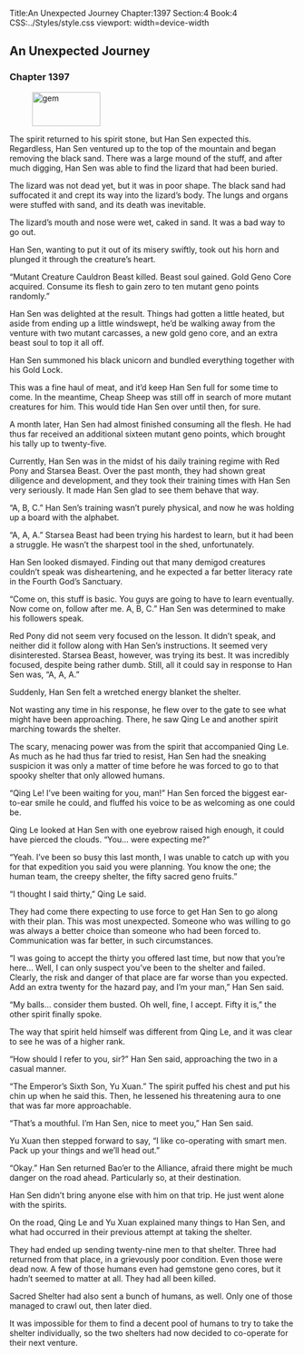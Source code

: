Title:An Unexpected Journey 
Chapter:1397 
Section:4 
Book:4 
CSS:../Styles/style.css 
viewport: width=device-width
  
## An Unexpected Journey
### Chapter 1397
  
<figure>
	<img src="../Images/gem.gif" alt="gem" id="gem" width="120" height="60" />
</figure>
  

  
The spirit returned to his spirit stone, but Han Sen expected this. Regardless, Han Sen ventured up to the top of the mountain and began removing the black sand. There was a large mound of the stuff, and after much digging, Han Sen was able to find the lizard that had been buried.

The lizard was not dead yet, but it was in poor shape. The black sand had suffocated it and crept its way into the lizard’s body. The lungs and organs were stuffed with sand, and its death was inevitable.

The lizard’s mouth and nose were wet, caked in sand. It was a bad way to go out.

Han Sen, wanting to put it out of its misery swiftly, took out his horn and plunged it through the creature’s heart.

“Mutant Creature Cauldron Beast killed. Beast soul gained. Gold Geno Core acquired. Consume its flesh to gain zero to ten mutant geno points randomly.”

Han Sen was delighted at the result. Things had gotten a little heated, but aside from ending up a little windswept, he’d be walking away from the venture with two mutant carcasses, a new gold geno core, and an extra beast soul to top it all off.

Han Sen summoned his black unicorn and bundled everything together with his Gold Lock.

This was a fine haul of meat, and it’d keep Han Sen full for some time to come. In the meantime, Cheap Sheep was still off in search of more mutant creatures for him. This would tide Han Sen over until then, for sure.

A month later, Han Sen had almost finished consuming all the flesh. He had thus far received an additional sixteen mutant geno points, which brought his tally up to twenty-five.

Currently, Han Sen was in the midst of his daily training regime with Red Pony and Starsea Beast. Over the past month, they had shown great diligence and development, and they took their training times with Han Sen very seriously. It made Han Sen glad to see them behave that way.

“A, B, C.” Han Sen’s training wasn’t purely physical, and now he was holding up a board with the alphabet.

“A, A, A.” Starsea Beast had been trying his hardest to learn, but it had been a struggle. He wasn’t the sharpest tool in the shed, unfortunately.

Han Sen looked dismayed. Finding out that many demigod creatures couldn’t speak was disheartening, and he expected a far better literacy rate in the Fourth God’s Sanctuary.

“Come on, this stuff is basic. You guys are going to have to learn eventually. Now come on, follow after me. A, B, C.” Han Sen was determined to make his followers speak.

Red Pony did not seem very focused on the lesson. It didn’t speak, and neither did it follow along with Han Sen’s instructions. It seemed very disinterested. Starsea Beast, however, was trying its best. It was incredibly focused, despite being rather dumb. Still, all it could say in response to Han Sen was, “A, A, A.”

Suddenly, Han Sen felt a wretched energy blanket the shelter.

Not wasting any time in his response, he flew over to the gate to see what might have been approaching. There, he saw Qing Le and another spirit marching towards the shelter.

The scary, menacing power was from the spirit that accompanied Qing Le. As much as he had thus far tried to resist, Han Sen had the sneaking suspicion it was only a matter of time before he was forced to go to that spooky shelter that only allowed humans.

“Qing Le! I’ve been waiting for you, man!” Han Sen forced the biggest ear-to-ear smile he could, and fluffed his voice to be as welcoming as one could be.

Qing Le looked at Han Sen with one eyebrow raised high enough, it could have pierced the clouds. “You… were expecting me?”

“Yeah. I’ve been so busy this last month, I was unable to catch up with you for that expedition you said you were planning. You know the one; the human team, the creepy shelter, the fifty sacred geno fruits.”

“I thought I said thirty,” Qing Le said.

They had come there expecting to use force to get Han Sen to go along with their plan. This was most unexpected. Someone who was willing to go was always a better choice than someone who had been forced to. Communication was far better, in such circumstances.

“I was going to accept the thirty you offered last time, but now that you’re here… Well, I can only suspect you’ve been to the shelter and failed. Clearly, the risk and danger of that place are far worse than you expected. Add an extra twenty for the hazard pay, and I’m your man,” Han Sen said.

“My balls… consider them busted. Oh well, fine, I accept. Fifty it is,” the other spirit finally spoke.

The way that spirit held himself was different from Qing Le, and it was clear to see he was of a higher rank.

“How should I refer to you, sir?” Han Sen said, approaching the two in a casual manner.

“The Emperor’s Sixth Son, Yu Xuan.” The spirit puffed his chest and put his chin up when he said this. Then, he lessened his threatening aura to one that was far more approachable.

“That’s a mouthful. I’m Han Sen, nice to meet you,” Han Sen said.

Yu Xuan then stepped forward to say, “I like co-operating with smart men. Pack up your things and we’ll head out.”

“Okay.” Han Sen returned Bao’er to the Alliance, afraid there might be much danger on the road ahead. Particularly so, at their destination.

Han Sen didn’t bring anyone else with him on that trip. He just went alone with the spirits.

On the road, Qing Le and Yu Xuan explained many things to Han Sen, and what had occurred in their previous attempt at taking the shelter.

They had ended up sending twenty-nine men to that shelter. Three had returned from that place, in a grievously poor condition. Even those were dead now. A few of those humans even had gemstone geno cores, but it hadn’t seemed to matter at all. They had all been killed.

Sacred Shelter had also sent a bunch of humans, as well. Only one of those managed to crawl out, then later died.

It was impossible for them to find a decent pool of humans to try to take the shelter individually, so the two shelters had now decided to co-operate for their next venture.